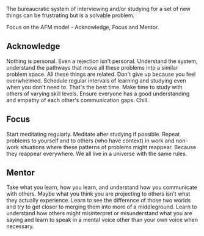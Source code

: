 The bureaucratic system of interviewing and/or studying for a set of new things can be frustrating but is a solvable problem.

Focus on the AFM model - Acknowledge, Focus and Mentor.

## Acknowledge

Nothing is personal. Even a rejection isn't personal. Understand the system, understand the pathways that move all these problems into a similar problem space. All these things are related. Don't give up because you feel overwhelmed. Schedule regular intervals of learning and studying even when you don't need to. That's the best time. Make time to study with others of varying skill levels. Ensure everyone has a good understanding and empathy of each other's communication gaps. Chill.

## Focus

Start meditating regularly. Meditate after studying if possible. Repeat problems to yourself and to others (who have context) in work and non-work situations where these patterns of problems might reappear. Because they reappear everywhere. We all live in a universe with the same rules.

## Mentor

Take what you learn, how you learn, and understand how you communicate with others. Maybe what you think you are projecting to others isn't what they actually experience. Learn to see the difference of those two worlds and try to get closer to merging them into more of a middleground. Learn to understand how others might misinterpret or misunderstand what you are saying and learn to speak in a mental voice other than your own voice when necessary.



